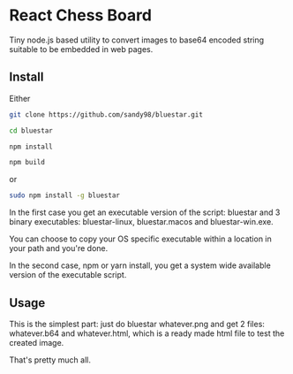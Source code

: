# React Chess Board

Tiny node.js based utility to convert images to base64 encoded string suitable to be embedded in web pages.


## Install

Either

```sh
git clone https://github.com/sandy98/bluestar.git

cd bluestar

npm install

npm build

```

or

```sh
sudo npm install -g bluestar
```

In the first case you get an executable version of the script: bluestar and 3 binary executables: bluestar-linux, bluestar.macos and bluestar-win.exe.

You can choose to copy your OS specific executable within a location in your path and you're done.

In the second case, npm or yarn install, you get a system wide available version of the executable script.


## Usage

This is the simplest part: just do bluestar whatever.png and get 2 files: whatever.b64 and whatever.html, which is a ready made html file to test the created image.

That's pretty much all.
